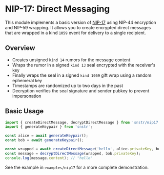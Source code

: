 # NIP-17: Direct Messaging

This module implements a basic version of [NIP-17](https://github.com/nostr-protocol/nips/blob/master/17.md) using NIP-44 encryption and NIP-59 wrapping. It allows you to create encrypted direct messages that are wrapped in a kind `1059` event for delivery to a single recipient.

## Overview

- Creates unsigned `kind 14` rumors for the message content
- Wraps the rumor in a signed `kind 13` seal encrypted with the receiver's key
- Finally wraps the seal in a signed `kind 1059` gift wrap using a random ephemeral key
- Timestamps are randomized up to two days in the past
- Decryption verifies the seal signature and sender pubkey to prevent impersonation

## Basic Usage

```typescript
import { createDirectMessage, decryptDirectMessage } from 'snstr/nip17';
import { generateKeypair } from 'snstr';

const alice = await generateKeypair();
const bob = await generateKeypair();

const wrapped = await createDirectMessage('hello', alice.privateKey, bob.publicKey);
const message = decryptDirectMessage(wrapped, bob.privateKey);
console.log(message.content); // "hello"
```

See the example in `examples/nip17` for a more complete demonstration.

